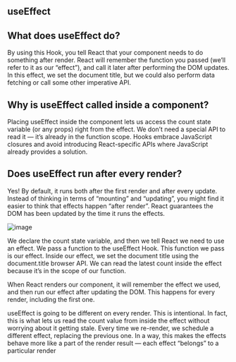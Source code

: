 ##  useEffect

## What does useEffect do?

By using this Hook, you tell React that your component needs to do something after render. React will remember the function you passed
(we’ll refer to it as our “effect”), and call it later after performing the DOM updates. In this effect, we set the document title, but we could also perform 
data fetching or call some other imperative API.


## Why is useEffect called inside a component? 

Placing useEffect inside the component lets us access the count state variable (or any props) right from the effect. We don’t need a special API to
read it — it’s already in the function scope. Hooks embrace JavaScript closures and avoid introducing React-specific APIs where JavaScript already provides a solution.


## Does useEffect run after every render?

Yes! By default, it runs both after the first render and after every update. Instead of thinking in terms of “mounting” and “updating”,
you might find it easier to think that effects happen “after render”. React guarantees the DOM has been updated by the time it runs the effects.




![image](https://user-images.githubusercontent.com/90922969/165599562-66cc3ede-843d-4b9e-a124-9ae707640a95.png)



We declare the count state variable, and then we tell React we need to use an effect. We pass a function to the useEffect Hook. This function we pass is our effect.
Inside our effect, we set the document title using the document.title browser API. We can read the latest count inside the effect because it’s in the scope of our 
function. 

When React renders our component, it will remember the effect we used, and then run our effect after updating the DOM. This happens for every render, including the
first one.


 useEffect is going to be different on every render. This is intentional. In fact, this is what lets us read the count value from inside the effect without
 worrying about it getting stale. Every time we re-render, we schedule a different effect, replacing the previous one. 
 In a way, this makes the effects behave more like a part of the render result — each effect “belongs” to a particular render

